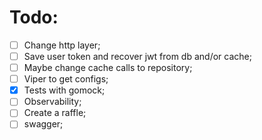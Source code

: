# Todo:
- [ ] Change http layer;
- [ ] Save user token and recover jwt from db and/or cache;
- [ ] Maybe change cache calls to repository;
- [ ] Viper to get configs;
- [x] Tests with gomock;
- [ ] Observability;
- [ ] Create a raffle;
- [ ] swagger;